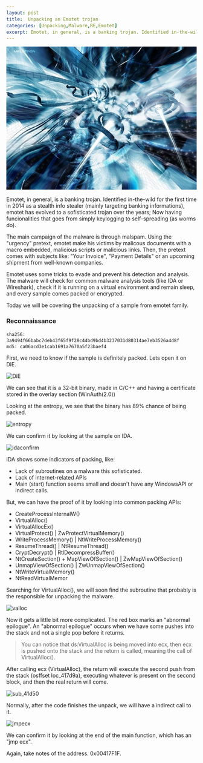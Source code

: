 ```yaml
---
layout: post
title:  Unpacking an Emotet trojan
categories: [Unpacking,Malware,RE,Emotet]
excerpt: Emotet, in general, is a banking trojan. Identified in-the-wild for the first time in 2014 as a stealth info stealer (mainly targeting banking informations), emotet has evolved to a sofisticated trojan over the years; Now having funcionalities that goes from simply keylogging to self-spreading (as worms do).
---
```


![header image](/images/unpacking-emotet/unpacking-emotet-header.jpg "just a header")

Emotet, in general, is a banking trojan. Identified in-the-wild for the first time in 2014 as a stealth info stealer (mainly targeting banking informations), emotet has evolved to a sofisticated trojan over the years; Now having funcionalities that goes from simply keylogging to self-spreading (as worms do).

The main campaign of the malware is through malspam. Using the "urgency" pretext, emotet make his victims by malicous documents with a macro embedded, malicious scripts or malicious links. Then, the pretext comes with subjects like: "Your Invoice", "Payment Details" or an upcoming shipment from well-known companies.

Emotet uses some tricks to evade and prevent his detection and analysis. The malware will check for common malware analysis tools (like IDA or Wireshark), check if it is running on a virtual environment and remain sleep, and every sample comes packed or encrypted.

Today we will be covering the unpacking of a sample from emotet family.

### Reconnaissance

```
sha256: 3a9494f66babc7deb43f65f9f28c44bd9bd4b3237031d80314ae7eb3526a4d8f
md5: ca06acd3e1cab1691a7670a5f23baef4
```

First, we need to know if the sample is definitely packed. Lets open it on DiE.

![DiE](/images/unpacking-emotet/unpacking-emotet-die.jpg "detect it easy")

We can see that it is a 32-bit binary, made in C/C++ and having a certificate stored in the overlay section (WinAuth(2.0))

Looking at the entropy, we see that the binary has 89% chance of being packed.

![entropy](/images/unpacking-emotet/unpacking-emotet-entropy.jpg "entropy")

We can confirm it by looking at the sample on IDA.

![idaconfirm](/images/unpacking-emotet/unpacking-emotet-idaconfirm.jpg "idaconfirm")

IDA shows some indicators of packing, like:

- Lack of subroutines on a malware this sofisticated.
- Lack of internet-related APIs
- Main (start) function seems small and doesn't have any WindowsAPI or indirect calls.

But, we can have the proof of it by looking into common packing APIs:

- CreateProcessInternalW()
- VirtualAlloc()
- VirtualAllocEx()
- VirtualProtect() | ZwProtectVirtualMemory()
- WriteProcessMemory() | NtWriteProcessMemory()
- ResumeThread() | NtResumeThread()
- CryptDecrypt() | RtlDecompressBuffer()
- NtCreateSection() + MapViewOfSection() | ZwMapViewOfSection()
- UnmapViewOfSection() | ZwUnmapViewOfSection()
- NtWriteVirtualMemory()
- NtReadVirtualMemor

Searching for VirtualAlloc(), we will soon find the subroutine that probably is the responsible for unpacking the malware.

![valloc](/images/unpacking-emotet/unpacking-emotet-valloc.jpg "valloc")

Now it gets a little bit more complicated. The red box marks an "abnormal epilogue". An "abnormal epilogue" occurs when we have some pushes into the stack and not a single pop before it returns.

> You can notice that ds:VirtualAlloc is being moved into ecx, then ecx is pushed onto the stack and the return is called, meaning the call of VirtualAlloc().

After calling ecx (VirtualAlloc), the return will execute the second push from the stack (osffset loc_417d9a), executing whatever is present on the second block, and then the real return will come.

![sub_41d50](/images/unpacking-emotet/unpacking-emotet-sub_41d50.jpg "sub_41d50")

Normally, after the code finishes the unpack, we will have a indirect call to it.

![jmpecx](/images/unpacking-emotet/unpacking-emotet-jmpecx.jpg "jmpecx")

We can confirm it by looking at the end of the main function, which has an "jmp ecx".

Again, take notes of the address. 0x00417F1F.